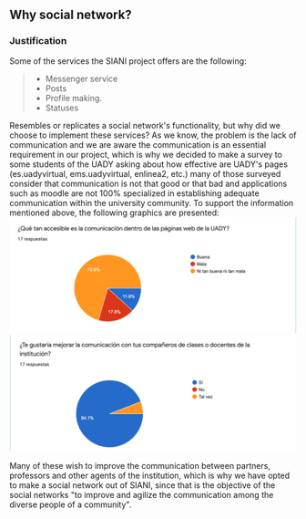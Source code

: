 ## Why social network?
### Justification
Some of the services the SIANI project offers are the following:
> - Messenger service
> - Posts 
> - Profile making.
> - Statuses

Resembles or replicates a social network's functionality, but why did we choose to implement these services? As we know, the problem is the lack of communication and we are aware the communication is an essential requirement in our project, which is why we decided to make a survey to some students of the UADY asking about how effective are UADY's pages  (es.uadyvirtual, ems.uadyvirtual, enlinea2, etc.) many of those surveyed consider that communication is not that good or that bad and applications such as moodle are not 100% specialized in establishing adequate communication within the university community. To support the information mentioned above, the following graphics are presented:
![](https://github.com/AndyTue/LIS/blob/724b546656363088d2cf671a22c699c0466310ea/Imag%C3%A9nes/%C2%BFPor%20qu%C3%A9%20una%20red%20social%3F/Captura%20de%20Pantalla%202021-11-21%20a%20la(s)%2020.34.07.png)
![](https://github.com/AndyTue/LIS/blob/724b546656363088d2cf671a22c699c0466310ea/Imag%C3%A9nes/%C2%BFPor%20qu%C3%A9%20una%20red%20social%3F/Captura%20de%20Pantalla%202021-11-21%20a%20la(s)%2020.34.20.png)


Many of these wish to improve the communication between partners, professors and other agents of the institution, which is why we have opted to make a social network out of SIANI, since that is the objective of the social networks "to improve and agilize the communication among the diverse people of a community".
